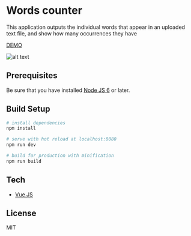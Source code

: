# Words counter

This application outputs the individual words that appear in an uploaded text file, and show how many occurrences they have

[DEMO](http://138.68.9.12:3001/)

![alt text](https://user-images.githubusercontent.com/8799407/28241909-02dcf15a-6964-11e7-9d0f-30548d5cc2aa.gif)

## Prerequisites

Be sure that you have installed [Node JS 6](https://nodejs.org/en/download/) or later.

## Build Setup

``` bash
# install dependencies
npm install

# serve with hot reload at localhost:8080
npm run dev

# build for production with minification
npm run build
```

## Tech
- [Vue JS](https://vuejs.org/)

## License
MIT
